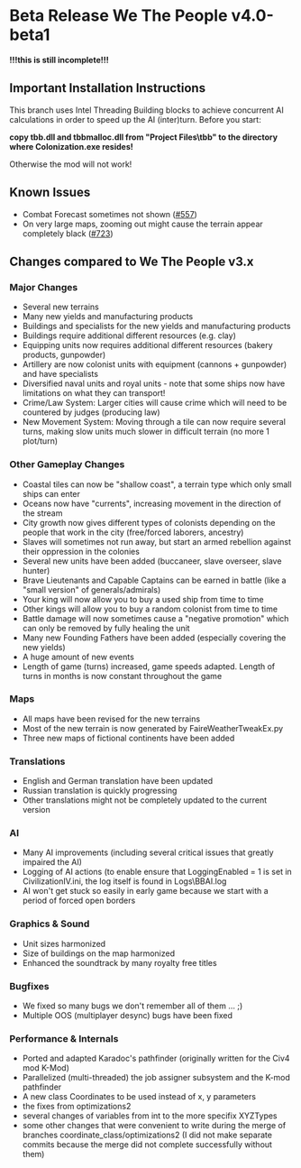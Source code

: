 # Beta Release We The People v4.0-beta1
**!!!this is still incomplete!!!**

## Important Installation Instructions
This branch uses Intel Threading Building blocks to achieve concurrent AI calculations in order to speed up the AI (inter)turn. 
Before you start:

**copy tbb.dll and tbbmalloc.dll from "Project Files\tbb" to the directory where Colonization.exe resides!**

Otherwise the mod will not work!

## Known Issues
* Combat Forecast sometimes not shown ([#557](https://github.com/We-the-People-civ4col-mod/Mod/issues/557))
* On very large maps, zooming out might cause the terrain appear completely black ([#723](https://github.com/We-the-People-civ4col-mod/Mod/issues/723))


## Changes compared to We The People v3.x
### Major Changes
* Several new terrains
* Many new yields and manufacturing products
* Buildings and specialists for the new yields and manufacturing products
* Buildings require additional different resources (e.g. clay)
* Equipping units now requires additional different resources (bakery products, gunpowder)
* Artillery are now colonist units with equipment (cannons + gunpowder) and have specialists
* Diversified naval units and royal units - note that some ships now have limitations on what they can transport!
* Crime/Law System: Larger cities will cause crime which will need to be countered by judges (producing law)
* New Movement System: Moving through a tile can now require several turns, making slow units much slower in difficult terrain (no more 1 plot/turn)

### Other Gameplay Changes
* Coastal tiles can now be "shallow coast", a terrain type which only small ships can enter
* Oceans now have "currents", increasing movement in the direction of the stream
* City growth now gives different types of colonists depending on the people that work in the city (free/forced laborers, ancestry)
* Slaves will sometimes not run away, but start an armed rebellion against their oppression in the colonies
* Several new units have been added (buccaneer, slave overseer, slave hunter)
* Brave Lieutenants and Capable Captains can be earned in battle (like a "small version" of generals/admirals)
* Your king will now allow you to buy a used ship from time to time
* Other kings will allow you to buy a random colonist from time to time
* Battle damage will now sometimes cause a "negative promotion" which can only be removed by fully healing the unit
* Many new Founding Fathers have been added (especially covering the new yields)
* A huge amount of new events
* Length of game (turns) increased, game speeds adapted. Length of turns in months is now constant throughout the game

### Maps
* All maps have been revised for the new terrains
* Most of the new terrain is now generated by FaireWeatherTweakEx.py  
* Three new maps of fictional continents have been added  

### Translations
* English and German translation have been updated
* Russian translation is quickly progressing
* Other translations might not be completely updated to the current version

### AI
* Many AI improvements (including several critical issues that greatly impaired the AI)  
* Logging of AI actions (to enable ensure that LoggingEnabled = 1 is set in CivilizationIV.ini, the log itself is found in Logs\BBAI.log  
* AI won't get stuck so easily in early game because we start with a period of forced open borders

### Graphics & Sound
* Unit sizes harmonized
* Size of buildings on the map harmonized
* Enhanced the soundtrack by many royalty free titles

### Bugfixes
* We fixed so many bugs we don't remember all of them ... ;)
* Multiple OOS (multiplayer desync) bugs have been fixed

### Performance & Internals
* Ported and adapted Karadoc's pathfinder (originally written for the Civ4 mod K-Mod)  
* Parallelized (multi-threaded) the job assigner subsystem and the K-mod pathfinder
* A new class Coordinates to be used instead of x, y parameters
* the fixes from optimizations2
* several changes of variables from int to the more specifix XYZTypes
* some other changes that were convenient to write during the merge of branches coordinate_class/optimizations2 (I did not make separate commits because the merge did not complete successfully without them)
